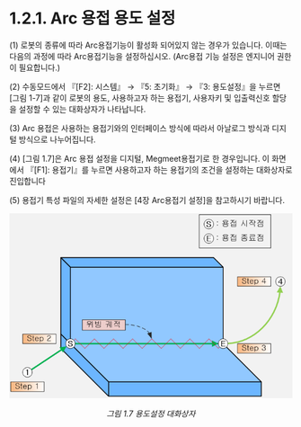 ﻿# 1.2.1. Arc 용접 용도 설정

(1)	로봇의 종류에 따라 Arc용접기능이 활성화 되어있지 않는 경우가 있습니다. 이때는 다음의 과정에 따라 Arc용접기능을 설정하십시오. (Arc용접 기능 설정은 엔지니어 권한이 필요합니다.)

(2)	수동모드에서 『[F2]: 시스템』 → 『5: 초기화』 → 『3: 용도설정』을 누르면 [그림 1-7]과 같이 로봇의 용도, 사용하고자 하는 용접기, 사용자키 및 입출력신호 할당을 설정할 수 있는 대화상자가 나타납니다.

(3)	Arc 용접은 사용하는 용접기와의 인터페이스 방식에 따라서 아날로그 방식과 디지털 방식으로 나누어집니다.

(4)	[그림 1.7]은 Arc 용접 설정을 디지털, Megmeet용접기로 한 경우입니다.
이 화면에서 『[F1]: 용접기』를 누르면 사용하고자 하는 용접기의 조건을 설정하는 대화상자로 진입합니다

(5)	용접기 특성 파일의 자세한 설정은 [4장 Arc용접기 설정]을 참고하시기 바랍니다.


<p align="center">
 <img src="../../images/1_1.png"></img>
 <em><p align="center">그림 1.7 용도설정 대화상자</p></em>
</p>